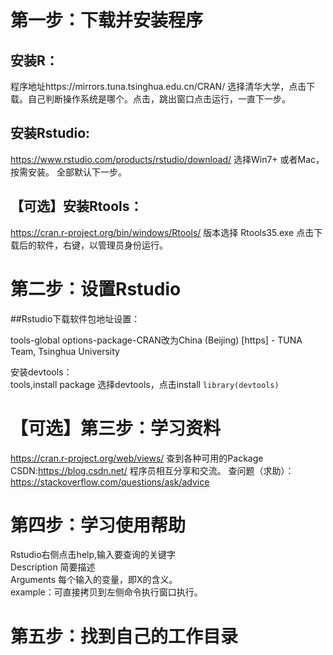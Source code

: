 # **第一步：下载并安装程序** 

## 安装R：  
程序地址https://mirrors.tuna.tsinghua.edu.cn/CRAN/ 选择清华大学，点击下载。自己判断操作系统是哪个。点击，跳出窗口点击运行，一直下一步。

## 安装Rstudio:  
https://www.rstudio.com/products/rstudio/download/ 选择Win7+ 或者Mac，按需安装。 全部默认下一步。

## 【可选】安装Rtools：  
https://cran.r-project.org/bin/windows/Rtools/ 版本选择 Rtools35.exe 点击下载后的软件，右键，以管理员身份运行。


# **第二步：设置Rstudio**  

##Rstudio下载软件包地址设置：

tools-global options-package-CRAN改为China (Beijing) [https] - TUNA Team, Tsinghua University

安装devtools：  
tools,install package 选择devtools，点击install
```library(devtools)```


# **【可选】第三步：学习资料**  

https://cran.r-project.org/web/views/ 查到各种可用的Package
CSDN:https://blog.csdn.net/ 程序员相互分享和交流。
查问题（求助）：https://stackoverflow.com/questions/ask/advice


# **第四步：学习使用帮助**  
Rstudio右侧点击help,输入要查询的关键字  
Description 简要描述  
Arguments 每个输入的变量，即X的含义。  
example：可直接拷贝到左侧命令执行窗口执行。  


# **第五步：找到自己的工作目录**
